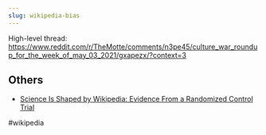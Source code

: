 ```yaml
---
slug: wikipedia-bias
---
```


High-level thread: https://www.reddit.com/r/TheMotte/comments/n3pe45/culture_war_roundup_for_the_week_of_may_03_2021/gxapezx/?context=3

## Others

- [Science Is Shaped by Wikipedia: Evidence From a Randomized Control Trial](https://www.reddit.com/r/TheMotte/comments/nu5kvj/culture_war_roundup_for_the_week_of_june_07_2021/h0vvm02/)

#wikipedia 